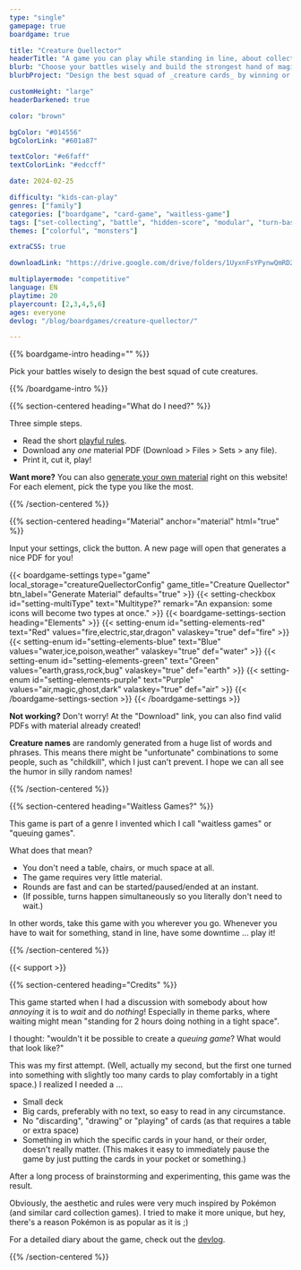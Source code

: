 ```yaml
---
type: "single"
gamepage: true
boardgame: true

title: "Creature Quellector"
headerTitle: "A game you can play while standing in line, about collecting and battling creatures"
blurb: "Choose your battles wisely and build the strongest hand of magical creatures. A waitless game, playable without table, chairs, or loads of material."
blurbProject: "Design the best squad of _creature cards_ by winning or tactically losing battles against your opponent's hands."

customHeight: "large"
headerDarkened: true

color: "brown"

bgColor: "#014556"
bgColorLink: "#601a87"

textColor: "#e6faff"
textColorLink: "#edccff"

date: 2024-02-25

difficulty: "kids-can-play"
genres: ["family"]
categories: ["boardgame", "card-game", "waitless-game"]
tags: ["set-collecting", "battle", "hidden-score", "modular", "turn-based"]
themes: ["colorful", "monsters"]

extraCSS: true

downloadLink: "https://drive.google.com/drive/folders/1UyxnFsYPynwQmRD2xbAh7RQyIC7yYAJi"

multiplayermode: "competitive"
language: EN
playtime: 20
playercount: [2,3,4,5,6]
ages: everyone
devlog: "/blog/boardgames/creature-quellector/"

---
```


{{% boardgame-intro heading="" %}}

Pick your battles wisely to design the best squad of cute creatures.

{{% /boardgame-intro %}}

{{% section-centered heading="What do I need?" %}}

Three simple steps.
* Read the short [playful rules](rules).
* Download any _one_ material PDF (Download > Files > Sets > any file).
* Print it, cut it, play!

**Want more?** You can also [generate your own material](#material) right on this website! For each element, pick the type you like the most.

{{% /section-centered %}}

{{% section-centered heading="Material" anchor="material" html="true" %}}

<p>Input your settings, click the button. A new page will open that generates a nice PDF for you!</p>

{{< boardgame-settings type="game" local_storage="creatureQuellectorConfig" game_title="Creature Quellector" btn_label="Generate Material" defaults="true" >}}
  {{< setting-checkbox id="setting-multiType" text="Multitype?" remark="An expansion: some icons will become two types at once." >}}
  {{< boardgame-settings-section heading="Elements" >}}
    {{< setting-enum id="setting-elements-red" text="Red" values="fire,electric,star,dragon" valaskey="true" def="fire" >}}
    {{< setting-enum id="setting-elements-blue" text="Blue" values="water,ice,poison,weather" valaskey="true" def="water" >}}
    {{< setting-enum id="setting-elements-green" text="Green" values="earth,grass,rock,bug" valaskey="true" def="earth" >}}
    {{< setting-enum id="setting-elements-purple" text="Purple" values="air,magic,ghost,dark" valaskey="true" def="air" >}}
  {{< /boardgame-settings-section >}}
{{< /boardgame-settings >}}

<p class="setting-remark"><strong>Not working?</strong> Don't worry! At the "Download" link, you can also find valid PDFs with material already created!</p> 

<p class="setting-remark"><strong>Creature names</strong> are randomly generated from a huge list of words and phrases. This means there might be "unfortunate" combinations to some people, such as "childkill", which I just can't prevent. I hope we can all see the humor in silly random names!

{{% /section-centered %}}

{{% section-centered heading="Waitless Games?" %}}

This game is part of a genre I invented which I call "waitless games" or "queuing games".

What does that mean?

* You don't need a table, chairs, or much space at all.
* The game requires very little material.
* Rounds are fast and can be started/paused/ended at an instant.
* (If possible, turns happen simultaneously so you literally don't need to wait.)

In other words, take this game with you wherever you go. Whenever you have to wait for something, stand in line, have some downtime ... play it!

{{% /section-centered %}}

{{< support >}}

{{% section-centered heading="Credits" %}}

This game started when I had a discussion with somebody about how _annoying_ it is to _wait_ and do _nothing_! Especially in theme parks, where waiting might mean "standing for 2 hours doing nothing in a tight space".

I thought: "wouldn't it be possible to create a _queuing game_? What would that look like?"

This was my first attempt. (Well, actually my second, but the first one turned into something with slightly too many cards to play comfortably in a tight space.) I realized I needed a ...

* Small deck
* Big cards, preferably with no text, so easy to read in any circumstance.
* No "discarding", "drawing" or "playing" of cards (as that requires a table or extra space)
* Something in which the specific cards in your hand, or their order, doesn't really matter. (This makes it easy to immediately pause the game by just putting the cards in your pocket or something.)

After a long process of brainstorming and experimenting, this game was the result.

Obviously, the aesthetic and rules were very much inspired by Pokémon (and similar card collection games). I tried to make it more unique, but hey, there's a reason Pokémon is as popular as it is ;)

For a detailed diary about the game, check out the [devlog](/blog/boardgames/creature-quellector).

{{% /section-centered %}}

<!--- Loads a random element-related theme for the whole page --->
<script>
  const themes = ["red", "blue", "green", "purple"];
  const randTheme = themes[Math.floor(Math.random() * themes.length)];
  document.body.classList.add("theme-" + randTheme);
</script>